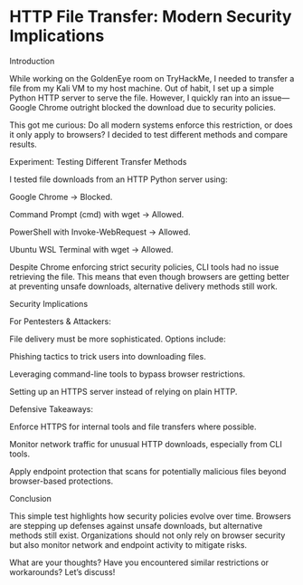 # HTTP File Transfer: Modern Security Implications

Introduction

While working on the GoldenEye room on TryHackMe, I needed to transfer a file from my Kali VM to my host machine. Out of habit, I set up a simple Python HTTP server to serve the file. However, I quickly ran into an issue—Google Chrome outright blocked the download due to security policies.

This got me curious: Do all modern systems enforce this restriction, or does it only apply to browsers? I decided to test different methods and compare results.

Experiment: Testing Different Transfer Methods

I tested file downloads from an HTTP Python server using:

Google Chrome → Blocked.

Command Prompt (cmd) with wget → Allowed.

PowerShell with Invoke-WebRequest → Allowed.

Ubuntu WSL Terminal with wget → Allowed.

Despite Chrome enforcing strict security policies, CLI tools had no issue retrieving the file. This means that even though browsers are getting better at preventing unsafe downloads, alternative delivery methods still work.

Security Implications

For Pentesters & Attackers:

File delivery must be more sophisticated. Options include:

Phishing tactics to trick users into downloading files.

Leveraging command-line tools to bypass browser restrictions.

Setting up an HTTPS server instead of relying on plain HTTP.

Defensive Takeaways:

Enforce HTTPS for internal tools and file transfers where possible.

Monitor network traffic for unusual HTTP downloads, especially from CLI tools.

Apply endpoint protection that scans for potentially malicious files beyond browser-based protections.

Conclusion

This simple test highlights how security policies evolve over time. Browsers are stepping up defenses against unsafe downloads, but alternative methods still exist. Organizations should not only rely on browser security but also monitor network and endpoint activity to mitigate risks.

What are your thoughts? Have you encountered similar restrictions or workarounds? Let’s discuss!
